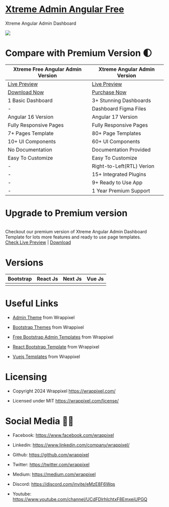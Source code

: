 # <a href="https://demos.wrappixel.com/free-admin-templates/angular/xtreme-angular-free/angular/dashboard">Xtreme Admin Angular Free</a>
Xtreme Angular Admin Dashboard

<!-- Main image of Template -->
<a target="_blank" href="https://www.wrappixel.com/templates/xtreme-angular-lite/">
  <img src="https://www.wrappixel.com/wp-content/uploads/edd/2020/04/xtreme-angular-lite-y.jpg" />
</a>


# Compare with Premium Version 🌓

<table>
<thead>
<tr>
<th>Xtreme Free Angular Admin Version</th>
<th>Xtreme Angular Admin Version</th>
</tr>
</thead>
<tbody>
<tr>
  <td>
    <a href="https://demos.wrappixel.com/free-admin-templates/angular/xtreme-angular-free/angular/dashboard">Live Preview</a>
  </td>
  <td>
  <a href="https://demos.wrappixel.com/free-admin-templates/angular/xtreme-angular-free/landingpage/index.html">Live Preview</a>
  </td>
</tr>
<tr>
  <td>
      <a href="https://www.wrappixel.com/templates/adminpro-vuetify-admin-lite/">Download Now</a>
  </td>
  <td>
    <a href="https://www.wrappixel.com/templates/xtreme-angular-admin/">Purchase Now</a>
  </td>
</tr>
<tr>
  <td>
  1 Basic Dashboard
  </td>
  <td>
  3+ Stunning Dashboards
  </td>
</tr>
<tr>
  <td>
  -
  </td>
  <td>
  Dashboard Figma Files
  </td>
</tr>
<tr>
  <td>
  Angular 16 Version
  </td>
  <td>
  Angular 17 Version
  </td>
</tr>
<tr>
  <td>
  Fully Responsive Pages
  </td>
  <td>
  Fully Responsive Pages
  </td>
</tr>
<tr>
  <td>
  7+ Pages Template
  </td>
  <td>
  80+ Page Templates
  </td>
</tr>
<tr>
  <td>
  10+ UI Components
  </td>
  <td>
  60+ UI Components
  </td>
</tr>
<tr>
  <td>
  No Documentation
  </td>
  <td>
  Documentation Provided
  </td>
</tr>
<tr>
  <td>
  Easy To Customize
  </td>
  <td>
  Easy To Customize
  </td>
</tr>
<tr>
  <td>
  -
  </td>
  <td>
  Right-to-Left(RTL) Verion
  </td>
</tr>
<tr>
  <td>
  -
  </td>
  <td>
  15+ Integrated Plugins
  </td>
</tr>
<tr>
  <td>
  -
  </td>
  <td>
  9+ Ready to Use App
  </td>
</tr>
<tr>
  <td>
  -
  </td>
  <td>
  1 Year Premium Support
  </td>
</tr>
</tbody>
</table>

# Upgrade to Premium version

<a target="_blank" href="https://www.wrappixel.com/templates/xtreme-angular-admin/">
  <img src="https://www.wrappixel.com/wp-content/uploads/edd/2020/04/xtreme-angular-admin-y.jpg" alt="">
</a>
<p>
  Checkout our premium version of Xtreme Angular Admin Dashboard Template for lots more features and ready to use page templates.<br>
  <a href="https://demos.wrappixel.com/free-admin-templates/angular/xtreme-angular-free/landingpage/index.html">Check Live Preview</a> | <a href="https://www.wrappixel.com/templates/xtreme-angular-admin/">Download</a>
</p>

<!-- Versions of Template -->
# Versions
<table>
<thead>
<tr>
<th>Bootstrap</th>
<th>React Js</th>
<th>Next Js</th>
<th>Vue Js</th>
</tr>
</thead>
<tbody>
<tr>
<td>
  <a href="https://www.wrappixel.com/templates/xtremeadmin/" width="150px">
    <img src="https://www.wrappixel.com/wp-content/uploads/edd/2020/04/xtreme-bootstrap-admin-y.jpg" alt="" style="max-width:150px;">
  </a>
</td>
<td>
  <a href="https://www.wrappixel.com/templates/xtreme-react-redux-admin/" rel="nofollow" width="150px">
    <img src="https://www.wrappixel.com/wp-content/uploads/edd/2020/04/xtreme-react-admin-template-y.jpg" alt="" style="max-width:150px;">
  </a>
</td>
<td>
  <a href="https://www.wrappixel.com/templates/xtreme-nextjs-admin-dashboard/" rel="nofollow" width="150px">
    <img src="https://www.wrappixel.com/wp-content/uploads/edd/2022/02/xtreme-nextjs-image.jpg" alt="" style="max-width:150px;">
  </a>
</td>
<td>
  <a href="https://www.wrappixel.com/templates/xtreme-vuesax-admin-pro/" rel="nofollow" width="150px">
    <img src="https://www.wrappixel.com/wp-content/uploads/edd/2020/04/xtreme-vuesax-admin-y.jpg" alt="" style="max-width:150px;">
  </a>
</td>
</td>
  
</tr>
</tbody>
</table>





<!-- Useful Links of Template -->
# Useful Links
- <p><a href="https://www.wrappixel.com/">Admin Theme</a> from Wrappixel</p>
- <p><a href="https://www.wrappixel.com/templates/materialpro/">Bootstrap Themes</a> from Wrappixel</p>
- <p><a href="https://www.wrappixel.com/templates/materialpro-lite/">Free Bootstrap Admin Templates</a> from Wrappixel</p>
- <p><a href="https://www.wrappixel.com/templates/materialpro-react-redux-admin/">React Bootstrap Template</a> from Wrappixel</p>
- <p><a href="https://www.wrappixel.com/templates/materialpro-vuetify-admin/">Vuejs Templates</a> from Wrappixel</p>


<!-- Licensing of Template -->
# Licensing
- <p>Copyright 2024 Wrappixel <a href="https://www.wrappixel.com/">https://wrappixel.com/</a></p>
- <p>Licensed under MIT <a href="https://www.wrappixel.com/license/">https://wrappixel.com/license/</a></p>


<!-- Social Media of Adminmart -->
# Social Media 👭🏼
- <p>Facebook: <a href="https://www.facebook.com/wrappixel">https://www.facebook.com/wrappixel</a></p>
- <p>Linkedin: <a href="https://www.linkedin.com/company/wrappixel/">https://www.linkedin.com/company/wrappixel/</a></p>
- <p>Github: <a href="https://github.com/wrappixel">https://github.com/wrappixel</a></p>
- <p>Twitter: <a href="https://twitter.com/wrappixel">https://twitter.com/wrappixel</a></p>
- <p>Medium: <a href="https://medium.com/wrappixel">https://medium.com/wrappixel</a></p>
- <p>Discord: <a href="https://discord.com/invite/eMzE8F6Wqs">https://discord.com/invite/eMzE8F6Wqs</a></p>
- <p>Youtube: <a href="https://www.youtube.com/channel/UCdFDlrhIchtxF8EmxejUPGQ">https://www.youtube.com/channel/UCdFDlrhIchtxF8EmxejUPGQ</a></p>

